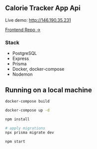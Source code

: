 ## Calorie Tracker App Api

Live demo: <http://146.190.35.231>

[Frontend Repo ->](https://github.com/Seytani/firmaway_calorie_counter_fe)

### Stack
- PostgreSQL
- Express
- Prisma
- Docker, docker-compose
- Nodemon
  
## Running on a local machine

```bash
docker-compose build

docker-compose up -d

npm install

# apply migrations
npx prisma migrate dev

npm start
```
